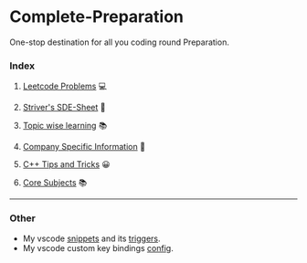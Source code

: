 # Complete-Preparation

One-stop destination for all you coding round Preparation.

### Index

1. [Leetcode Problems](Leetcode/README.md) 💻

2. [Striver's SDE-Sheet](SDE-Sheet/README.md) 📄

3. [Topic wise learning](Topic-Wise/README.md) 📚

4. [Company Specific Information](Company-specific/README.md) 🏢

5. [C++ Tips and Tricks](./cpp_tips_and_tricks.md) 😀

6. [Core Subjects](./Topic-Wise/CoreSubjects.md) 📚

---

### Other

-   My vscode [snippets](vscode-settings/vscode_snippet_cpp.json) and its [triggers](vscode-settings/vscode_snippet_triggers.md).
-   My vscode custom key bindings [config](vscode-settings/vscode_key_bindings.json).
